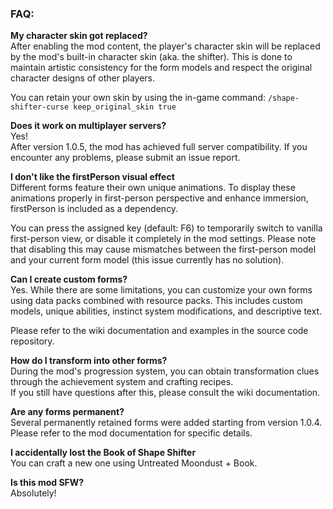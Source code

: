 ### FAQ:

**My character skin got replaced?**  
After enabling the mod content, the player's character skin will be replaced by the mod's built-in character skin (aka. the shifter). This is done to maintain artistic consistency for the form models and respect the original character designs of other players.

You can retain your own skin by using the in-game command: `/shape-shifter-curse keep_original_skin true`

**Does it work on multiplayer servers?**  
Yes!  
After version 1.0.5, the mod has achieved full server compatibility. If you encounter any problems, please submit an issue report.

**I don't like the firstPerson visual effect**  
Different forms feature their own unique animations. To display these animations properly in first-person perspective and enhance immersion, firstPerson is included as a dependency.  

You can press the assigned key (default: F6) to temporarily switch to vanilla first-person view, or disable it completely in the mod settings. Please note that disabling this may cause mismatches between the first-person model and your current form model (this issue currently has no solution).

**Can I create custom forms?**  
Yes. While there are some limitations, you can customize your own forms using data packs combined with resource packs. This includes custom models, unique abilities, instinct system modifications, and descriptive text.  

Please refer to the wiki documentation and examples in the source code repository.

**How do I transform into other forms?**  
During the mod's progression system, you can obtain transformation clues through the achievement system and crafting recipes.  
If you still have questions after this, please consult the wiki documentation.

**Are any forms permanent?**  
Several permanently retained forms were added starting from version 1.0.4.  
Please refer to the mod documentation for specific details.

**I accidentally lost the Book of Shape Shifter**  
You can craft a new one using Untreated Moondust + Book.

**Is this mod SFW?**  
Absolutely!
